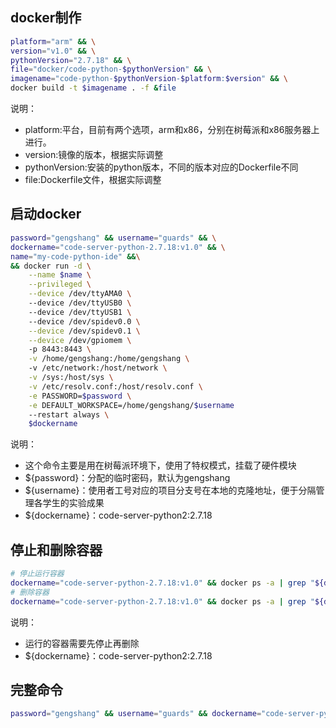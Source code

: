 ## docker制作
```bash
platform="arm" && \
version="v1.0" && \
pythonVersion="2.7.18" && \
file="docker/code-python-$pythonVersion" && \
imagename="code-python-$pythonVersion-$platform:$version" && \
docker build -t $imagename . -f &file
```
说明：
- platform:平台，目前有两个选项，arm和x86，分别在树莓派和x86服务器上进行。
- version:镜像的版本，根据实际调整
- pythonVersion:安装的python版本，不同的版本对应的Dockerfile不同
- file:Dockerfile文件，根据实际调整

## 启动docker
```bash
password="gengshang" && username="guards" && \
dockername="code-server-python-2.7.18:v1.0" && \
name="my-code-python-ide" &&\
&& docker run -d \
    --name $name \
    --privileged \
    --device /dev/ttyAMA0 \  
    --device /dev/ttyUSB0 \  
    --device /dev/ttyUSB1 \  
    --device /dev/spidev0.0 \
    --device /dev/spidev0.1 \
    --device /dev/gpiomem \  
    -p 8443:8443 \
    -v /home/gengshang:/home/gengshang \ 
    -v /etc/network:/host/network \
    -v /sys:/host/sys \
    -v /etc/resolv.conf:/host/resolv.conf \
    -e PASSWORD=$password \
    -e DEFAULT_WORKSPACE=/home/gengshang/$username
    --restart always \
    $dockername 
```
说明：
- 这个命令主要是用在树莓派环境下，使用了特权模式，挂载了硬件模块
- ${password}：分配的临时密码，默认为gengshang
- ${username}：使用者工号对应的项目分支号在本地的克隆地址，便于分隔管理各学生的实验成果
- ${dockername}：code-server-python2:2.7.18

## 停止和删除容器
``` bash
# 停止运行容器
dockername="code-server-python-2.7.18:v1.0" && docker ps -a | grep "${dockername}"| awk '{print $1}' |xargs docker stop
# 删除容器
dockername="code-server-python-2.7.18:v1.0" && docker ps -a | grep "${dockername}"| awk '{print $1}' |xargs docker rm
```
说明：
- 运行的容器需要先停止再删除
- ${dockername}：code-server-python2:2.7.18

## 完整命令
```bash
password="gengshang" && username="guards" && dockername="code-server-python-2.7.18-arm:v1.0" && name="my-code-python-ide"&& docker ps -a | grep "$dockername"| awk '{print $1}' |xargs docker stop && docker ps -a | grep "$dockername"| awk '{print $1}' |xargs docker rm && docker run -d --name $name --privileged --device /dev/ttyAMA0 --device /dev/ttyUSB0 --device /dev/ttyUSB1 --device /dev/spidev0.0 --device /dev/spidev0.1 --device /dev/gpiomem -p 8443:8443 -v /home/gengshang:/home/gengshang -v /etc/network:/host/network -v /sys:/host/sys -v /etc/resolv.conf:/host/resolv.conf -e PASSWORD=$password -e DEFAULT_WORKSPACE=/home/gengshang/$username --restart always $dockername
```


